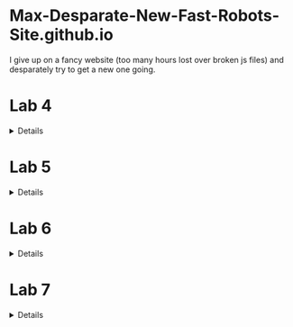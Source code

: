 # Max-Desparate-New-Fast-Robots-Site.github.io
I give up on a fancy website (too many hours lost over broken js files) and desparately try to get a new one going. 

# Lab 4
<details>
In this lab, I set up the IMU sensor, enabling 9DOF sensing for the Artemis board. This enables more complex path planning and systems control.

![alt text](lab4/imuconnected.jpg "Picture of the IMU connected to the Artemis board.")

The example code for the IMU board runs without issue out-of-the-box. (The below GIF was recorded retroactively with the example code. The IMU has already been mounted to the robot. The outputs are read from Serial plotter.)

![alt text](lab4/examplecode.gif "Showing the sample code track IMU data from the robot position")

The AD0_VAL value is set to zero by default. This variable refers to the LSB bit of the I2C address. Manipulating the AD0_VAL could allow up to two IMU boards to run in parallel. (Having two of the same board would improve robustness of sensor data.) 

## Accelerometer
Using the equations from class, I record pitch and roll values with the IMU board positioned at -90, 0, and 90 degrees in these two axes.

'''c
pitch_a = atan2(myICM.accY(),myICM.accZ())*180/M_PI;
roll_a  = atan2(myICM.accX(),myICM.accZ())*180/M_PI; 
'''

![alt text](lab4/pitch90090.png "Image of pitch data sampled at different angles.")

![alt text](lab4/roll90090.png "Image of roll data sampled at different angles.")

To get this data, I held the IMU board against the flattest surfaces I had in my room. This brings about potential systematic errors since the flatness and perpendicularity of these surfaces are not guaranteed. This affects my two-point calibration.  

The raw accelerometer data is very noisy. Additionally, at the extreme angles, data for the other axis is most inconsistent. While most of the issue of the accelerometer data is in precision, some of the accuracy is calibrated for by determining a shift and scale factor from the sampled data to fit the expected values to the expected angles. 

```python
# Calculating conversion factors
# Scale conversion
s = 180 / (np.mean(pitch90) - np.mean(pitchneg90))
# origin conversion
o = -(np.mean(pitch90) + np.mean(pitchneg90))/2
print(s,o)
>> 1.0259896646740851 1.0943006994729316
```

Using a fourier transform, I derived an alpha term for low-pass filtering. 
![alt text](lab4/pitchfft.png "Pre-filtered Pitch FFT")

I decided to use 2Hz as my cutoff frequency, leading to the following calculations. 
![alt text](lab4/alphacalc.png "Alpha calculation")

This leads to a much smoother fourier transform for the filtered signal. In fact, for the low-pass filtered pitch data, only three peaks are registered by the FFT.
![alt text](lab4/pitchlpffft.png "Post-filter Pitch FFT")

Here are the pitches laid on top of one-another. The filtered pitch is clearly much smoother and robust.
![alt text](lab4/pitchlpfcompare.png "Pre- and post-filter Pitch FFT")


## Gyroscope
The gyroscope data suffers from clear drift over time. This is inherent to the sensor, although I found tha higher sampling rates reduced this drift. I suspect this has to do with the dt calculation involved with iterating pitch, roll, and yaw values from gyro data. 

![alt text](lab4/gyrodrift.png "Gyro pitch drift over 5 seconds")

I merged the gyro data with the accelerometer data using a complimentary filter for higher accuracy and precision, with robustness to noise and rapid changes.

I used a beta of 0.9 for these results.

![alt text](lab4/pitchreadingcompare.png "Pitch complimentary")

![alt text](lab4/rollreadingcompare.png "Roll complimentary")

## Sample Data and Stunts
The limiting factor for my sampling rate was waiting on the TOF sensor data. The change I made to boost my sampling rate substantially was to not wait for TOF sensor data when it was not available, and update IMU data first. I used separate float arrays for my variables of interest with a set size of 1400, experimentally determined to be more than enough for 5 seconds of data. 

My sampling rate was much faster when I spent the 5 seconds filling up my data buffers and incrementally sending the data after the recording process was complete. The downside of this setup is that the real runtime is much longer than 5 seconds. 

![alt text](lab4/5secreadings.png "5 seconds of data")

I cut the cord for the 850mAH battery, the smaller voltage of the two supplied batteries, to be connected to the Artemis. The larger voltage battery is more suited for the high-power demands of the motor controllers. 

I did some basic stunts, with and without the Artemis onboard. 

Without Artemis:
![alt text](lab4/noart.gif "Test drive without Artemis")

With Artemis:
![alt text](lab4/art.gif "Test drive with Artemis")


The following data is from a 5 second capture from the IMU and TOF sensor onboard the robot, run remotely. This particular scene shows me driving the robot 360 degrees in my messy room. Notice the yaw values responding appropriately. Pitch and roll appear to jitter likely due to friction interactions with the floor. Distance sensing also responds appropriately. (I have TOF sensors on either end of the robot.)

![alt text](lab4/360spindata.png "Data from a 360 spin")

</details>

# Lab 5
<details>

## Wiring Diagram
![alt text](lab5/diagram.jpg "Motor driver wiring diagram")
The Artemis voltage requirements for powering are different than that of the motors. The motors draw signficantly more power than the computer. Therefore, a lower voltage battery is suited for running the Artemis computer and a higher voltage batter is suited for running the motors. 

I use analog pins on opposite sides of the Artemis board to control the motor drivers. This makes debugging easier due to the intuitive visual grouping and also reduces likelihood of me shorting connections during the soldering process. 

## Power Supply Testing
A control signal amplitude of 2V best matches the expected output voltage from the Artemis board. For Vin, I used 3.7V to match the maximum output of the charged 850mAh battery. 

I was successfully able to module the speed of the motors on each side using the duty cycle from the function generator. Shorter duty cycles lead to slower rotation.
![alt text](lab5/labsetup.gif "Robot motors running tethered")

## Calibration
I added the following code to the bluetooth cases to allow for easy testing and calibration of left and right motors. For a left motor and right motor speed sent over bluetooth, the robot moves forward at those speeds for a second.

```C
case TEST_DRIVE:
    success = robot_cmd.get_next_value(l_speed);
    if (!success)
        return;
    success = robot_cmd.get_next_value(r_speed);
    if (!success)
        return;
    analogWrite(left_f,0);
    analogWrite(left_r,0);
    analogWrite(right_f,0);
    analogWrite(right_r,0);
    delay(500);
    analogWrite(left_f,l_speed);
    analogWrite(left_r,0);
    analogWrite(right_f,r_speed);
    analogWrite(right_r,0);
    delay(1000);
    analogWrite(left_f,0);
    analogWrite(left_r,0);
    analogWrite(right_f,0);
    analogWrite(right_r,0);
    break;
```
Straight line driving was achieved at 190 and 248 for left and right motors respectively. 
![alt text](lab5/straightline.gif "The robot moves straight")

## Lower Limit PWM
Running the calibration script at progressively lower and lower PWM values, I found that values at 40 were the threshold for overcoming static friction in driving straight. Intuitively, the fixed 4-wheel drivetrain would experience emore friction in turns. For a point-turn, the minimum viable PWM value was 100 for each motor. 

## Open-loop Test Run
Here is the robot performing a manuever untethered and via a bluetooth command. 
![alt text](lab5/testrun.gif "The robot moves autonomously")
```C
case LAB5:
    l_speed = 190;
    r_speed = 248;
    analogWrite(left_f,l_speed);
    analogWrite(left_r,0);
    analogWrite(right_f,r_speed);
    analogWrite(right_r,0);
    delay(500);
    analogWrite(left_f,l_speed);
    analogWrite(left_r,0);
    analogWrite(right_f,0);
    analogWrite(right_r,0);
    delay(500);
    analogWrite(left_f,0);
    analogWrite(left_r,l_speed);
    analogWrite(right_f,0);
    analogWrite(right_r,l_speed);
    delay(500);
    analogWrite(left_f,0);
    analogWrite(left_r,0);
    analogWrite(right_f,0);
    analogWrite(right_r,l_speed);
    delay(500);
    analogWrite(left_f,0);
    analogWrite(left_r,0);
    analogWrite(right_f,0);
    analogWrite(right_r,0);
    break;
```
</details>

# Lab 6
<details>

![alt text](lab6/run.gif "The robot drives and turns around")

## Data Handling
To maximize the customizability of my PID stunt code, I used many input parameters sent over bluetooth. This helped me quickly test different PID parameters as well as other parameters relevant to the stunt. 

My code takes up to 10 inputs. Some parameters operate as 'optional' parameters. 
```C
success = robot_cmd.get_next_value(kp);
            if (!success)
                return;
            success = robot_cmd.get_next_value(ki);
            if (!success)
                return;
            success = robot_cmd.get_next_value(kd);
            if (!success)
                return;
            success = robot_cmd.get_next_value(timeout);
            if (!success)
                return;
            success = robot_cmd.get_next_value(split);
            if (!success)
                split = 10;
            success = robot_cmd.get_next_value(I_gaurd);
            if (!success)
                I_gaurd = 100;
            success = robot_cmd.get_next_value(bottom);
            if (!success)
                bottom = 50;
            success = robot_cmd.get_next_value(forward);
            if (!success)
                forward = 500;
            success = robot_cmd.get_next_value(l_speed);
            if (!success)
                l_speed = 250;
            success = robot_cmd.get_next_value(r_speed);
            if (!success)
                r_speed = 250;         
```

I also used code from my IMU lab to retrieve data after recording. The most efficient way I've found to send batches of data over bluetooth is to store data to several float buffers during the run. Then, once the run is finished, send data line-by-line to a python list over bluetooth.

I can use the following callback function to process and display the data.
```python
def getData(uuid,y):
    global record
    string = y.decode("utf-8")
    if string == "DONE":
        for key in record:
            plt.plot(record[key])
            plt.title(key)
            plt.show()
        return
    datas = string.split("+")
    keys = list(record.keys())
    for data in datas:
        dat = data.split("|")
        for i,e in enumerate(dat):
            if e:
                record[keys[i]] += [float(e)]
ble.start_notify(ble.uuid['RX_STRING'], getData)
record = {"yaws":[],"output":[],"kpP":[],"kiI":[],"kdD":[]}
```

## PID 
In selecting my K values, I followed the heuristic plan laid out in lectures. I first tested a P-only system. When my P value was too high, I found that the robot would turn too fast for yaw readings to be accurate. At a certain point, especially when the robot was within 10 degrees of the set point, it struggled to overcome friction. That led me to introduce a non-zero Ki to eventually build up the magnitude of the output to overcome the friction near the setpoint. I then played with small Kd values to help improve speed of convergence. 

## Sampling
I played with the idea of truncating the yaw data to a 0-360 range. However, I found issues with the robot spinning too far past the setpoint. This is because, for a setpoint of 0, the function of P would be discontinuous. 

Therefore, I had better results with a setpoint of 180 degrees and performing no truncation on yaw. The robot does not spin far enough to encounter issues with data overflow or underflow. 

Even with my code optimized to run as fast as possible, I frequently had issues with my yaw reading accuracy. When the motors are driven too quickly, the robot easily overshoots in reality, but the sensor does not pick up on the overshoot. I suspect this has to do with a breakdown of small angle approximations as high enough angular speeds. Thus, I had to reduce my Kp and I gaurd values to reduce instances of extremely fast spinning. 

## Simple anti-windup
My implementation of anti-windup is a simple hack that truncates the integral tracking variable to a set range. 
```C
I += P * dt;
I = fmax(fmin(I,I_gaurd),-I_gaurd); // anti windup
```

## PID output to motor drivers
To convert the PID output value to integers I can send to the motor drivers, I did the following. I added a baseline speed to the output called "bottom". I then clamped to output to 0-255. I also apply a "split" to account for different efficiencies between the left and right motors. The output value can be negative, reflecting different directions of turning. I converted these real float values to positive integers and wrote them to the appropriate pins of the motor drivers. 

```C
if (output < 0) {
    analogWrite(left_f,0);
    analogWrite(left_r,(int) -fmax(output-bottom+split,-255));
    analogWrite(right_f,(int) -fmax(output-bottom-split,-255));
    analogWrite(right_r,0);
    buff0[counter] = (int) -fmax(output-bottom+split,-255);
    
} else {
    analogWrite(left_f,(int) fmin(output+bottom-split,255));
    analogWrite(left_r,0);
    analogWrite(right_f,0);
    analogWrite(right_r,(int) fmin(output+bottom+split,255));
    buff0[counter] = (int) fmin(output+bottom-split,255);
```

Driving in the hallway, the robot begins to turn and converge toward 180 degrees.

![alt text](lab6/yawinmotion.png "The robot drives and turns around after driving forward")

The PWM values that the motors experience look like this.

![alt text](lab6/outputsinmotion.png "PWM values ")

This output can be broken down into the trends of Kp\*P, Ki\*I, and Kd\*D.
![alt text](lab6/P.png "P component")

![alt text](lab6/I.png "I component")

![alt text](lab6/D.png "D component")

</details>

# Lab 7

<details>

## Data capture
In the Upson lab, I ran a modified version of the TOF lab code to get step response data. I drove the motors at a set speed for 1 second before letting the robot coast and letting drag slow the robot to a stop.

For easier conversion of u to pwm values, I ran the step response at the maximum PWM value that would allow for straight driving.

Most critically, it was important to set the robot far enough for the robot to come to a rolling stop without collision.

![alt text](lab7/xdata.png "Raw distance measurements")

I processed the data to derive velocity and acceleration measurements. I used symmetric moving averages just to smooth out the data. Without the smoothing, errors from the distance measurements propogate through the differentiation. With a little bit of smoothing, I am much more confident in reading the graphs for rise time.

```python
import numpy as np
def moving_average(x, w):
    return np.convolve(x, np.ones(w), 'same') / w

xdot = moving_average(np.ediff1d(x)/np.ediff1d(times),3)
```

![alt text](lab7/xdotdata.png "Smoothed velocity")

Here we can see the robot move towards the wall with nearly continuous acceleration and increasing speed. After 1 second from the start of data capture, acceleration reverses direction and a lower magnitude acceleration at a point in time that matches the inflection point in the X data.

## Drag and Mass
After this, the process of capturing the 90% rise time is relatively simple implementation of the lecture code. 
```python
# d ~ 1/xdot_steady
xdot_steady = np.min(xdot)
d = (-1/xdot_steady)

xdot90 = 0.9*xdot_steady
t_rise = (times[np.argmax(xdot < xdot90)] - times[0]) 

# m = -d*t_0.9 / ln(0.1)
m = -d*t_rise / np.log(0.1)

print(d, m)
>> 0.6709160379958043 264.7416977038248
```

## A and B matrices
With my coefficients determined, I then calculate my A, B, and C matrices. I also discretize A and B as required. 
```python
# xdot = Ax + Bu
A = np.array([[0,1],[0,-d/m]])
B = np.array([[0],[1/m]])

C = np.array([[-1,0]])

#discretized, dt is sampling time
dt = (times[-1] - times[0]) / len(times)
Ad = np.eye(len(A)) + dt * A  
Bd = dt * B

A = Ad
B = Bd
```


|  A  |         |
|----|---------|
| 1 | 97.32545098 |
| 0 | 0.75335504 |

|  B  |
|----|
| 0. | 
| 0.36762419 |

|  C  |         |
|----|---------|
| -1 | 0 |

# Applying Kalman Filter
Then, it is a matter of applying the kalman filter with the kalman filter function on the measured data.

We use this function applied to a given motor input u and measured output state y.
```python
sigma_1, sigma_2, sigma_3 = dt, dt, 27.

sig_u=np.array([[sigma_1**2,0],[0,sigma_2**2]]) 
sig_z=np.array([[sigma_3**2]])

sigma = np.array([[2500,0],[0,10]])


def kf(mu,sigma, u, y):
    mu_p = A.dot(mu) + B.dot(u)
    sigma_p = A.dot(sigma.dot(A.transpose()))+sig_u
    
    sigma_m = C.dot(sigma_p.dot(C.transpose()))+sig_z
    kkf_gain = sigma_p.dot(C.transpose().dot(np.linalg.inv(sigma_m)))
    
    y_m = y-C.dot(mu_p)
    mu = mu_p+kkf_gain.dot(y_m)
    sigma=(np.eye(2)-kkf_gain.dot(C)).dot(sigma_p)

    return mu, sigma
```

I first tested the following sigmas. My position and speed standard deviation is about 9.9. I try 20 for my sigma_3 process noise. 

```python
sigma_1, sigma_2, sigma_3 = np.sqrt(dt), np.sqrt(dt), 20.


sig_u=np.array([[sigma_1**2,0],[0,sigma_2**2]]) 
sig_z=np.array([[sigma_3**2]])

sigma = np.array([[2500,0],[0,10]])
```

I used the below code to visualize the filtered data
```python
kf_state = []
x_ = -np.array([x[1],0]).transpose()
Y = -np.stack([x[1:],xdot[0:]]).transpose()
u = 1
for i,y in enumerate(Y):
    if i == np.argmin(x)-1:
        u = 0
    x_, sig = kf(x_, sigma, [[u]], y)
    kf_state.append(x_)

kf_state = np.stack(kf_state)
plt.plot(kf_state[:,0,1],label="Kalman Filtered")
plt.plot(xdot[1:], label="Raw")
plt.legend()
plt.show()
```

The results show the filtered data means consistently overshooting measured results, resulting in the robot appearing to be closer to the wall than it is in the measured data. If anything, with the doppler effect, appearing slightly further from the wall would be more reasonable.
![alt text](lab7/kalman0.png "First Kalman test")

To induce a somewhat tighter fit, I increase sigmas in my process values. 
I use 97.3, 9.9, and 50 for my sigmas 1 through 3. And I use 2.5 and 243 for m
![alt text](lab7/kalman1.png "Second Kalman test")

## Onboard extrapolation and Kalman filter
To interpolate between TOF readings on the Artemis, I use my last Kalman-filtered readings of x and xdot to linearly extrapolate into the future. This allows me to have a finer sampling rate. 

I use the following function to update my globally-stored mean and sigma matrices. 
```C
float kf(float u, float y){

  // prediction
  Matrix<2,1> mu_p = A*x_ + B*u;
  Matrix<2,2> sig_p = A*sig*(~A) + sig_u;

  // update
  Matrix<1,1> sig_m = C*sig_p*(~C) + sig_z;
  Matrix<1,1> sig_m_inv = sig_m;
  Invert(sig_m_inv);
  Matrix<2,1> kkf_gain = sig_p*(~C*sig_m_inv);

  Matrix<1,1> y_curr = {dist};
  Matrix<1,1> y_m = y_curr - C* mu_p;

  x_ = mu_p + kf_gain*y_m;
  sigma = (Eye - kkf_gain*C)*sig_p;

  return x_(0,0);
}
```

And after capturing the initial state with the TOF sensor, I am able to begin applying the filter to incoming data. In this code, when available, I pass the TOF data through the Kalman filter and store that as my predicted state. Otherwise, every 15 milliseconds, at a much faster sampling rate, I use my best guess of my real position and speed to predict the present state. 

```C
while (counter < buffer_size) {
    timestamp = micros();
    if (timestamp - last_time2 > timeout) {
        analogWrite(right_f,0);
        analogWrite(right_r,0);
        analogWrite(left_f,0);
        analogWrite(left_r,0);
        u(0) = 0;
        if (timestamp - last_time2 > 5000000) {
            break;
        }
    }

    if (distanceSensor1.checkForDataReady()) {
        distance1 = distanceSensor1.getDistance();
        distanceSensor1.clearInterrupt();
        distanceSensor1.stopRanging();
        distanceSensor1.startRanging();

        if (counter > 0) {
            dt = millis() - last_time;
            last_time += dt;
            xdot = (distance1 - buff0[counter-1]) / dt;
        }
        
        y = {distance1,xdot};
        kf(u,-y);

        times[counter] = timestamp/1000.;
        distance1 = y(0,0);
        buff0[counter] = distance1;
        buff1[counter] = y(0,1);
        counter++;
        }

        delay(15);
        times[counter] = timestamp/1000.;
        distance1 += 15*y(0,1);
        buff0[counter] = distance1;
        buff1[counter] = y(0,1);
        counter++;

}
```

</details>